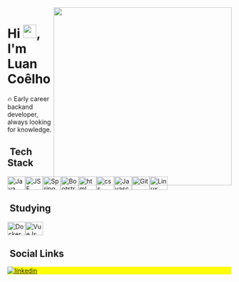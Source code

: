 <img align="right" height="400em" src="https://raw.githubusercontent.com/gist/luan-coelho/91fb64fd3ed168d27f5f0d49d8a66c9c/raw/be9d791d49b864c697ac6060d4b97a36a6f52008/githubcard.svg"/>
<h1 align="left">Hi <img src="https://raw.githubusercontent.com/kaueMarques/kaueMarques/master/hi.gif" width="30px">, I'm Luan Coêlho</h1>

🔥 Early career backand developer, always looking for knowledge.

## &nbsp;Tech Stack

<div style ="display: flex;">
  <img src="https://cdn.jsdelivr.net/gh/devicons/devicon/icons/java/java-plain.svg" alt="Java" height="30" width="40"/>
  <img src="https://neumanlab.com/wp-content/uploads/2020/07/Java-server-Faces.png" alt="JSF" height="30" width="40"/>
  <img src="https://cdn.jsdelivr.net/gh/devicons/devicon/icons/spring/spring-original.svg" alt="Spring" height="30" width="40"/>
  <img src="https://icongr.am/devicon/bootstrap-plain.svg?size=120&color=5642eb" alt="Bootstrap" height="30" width="40">
  <img src="https://cdn.jsdelivr.net/gh/devicons/devicon/icons/html5/html5-original.svg" alt="html" height="30" width="40"/>
  <img src="https://cdn.jsdelivr.net/gh/devicons/devicon/icons/css3/css3-original.svg" alt="css" height="30" width="40"/>
  <img src="https://cdn.jsdelivr.net/gh/devicons/devicon/icons/javascript/javascript-original.svg" alt="Javascript" height="30" width="40" />
  <img src="https://cdn.jsdelivr.net/gh/devicons/devicon/icons/git/git-original.svg" alt="Git" height="30" width="40"/>
  <img src="https://cdn.jsdelivr.net/gh/devicons/devicon/icons/linux/linux-original.svg" alt="Linux" height="30" width="40"/>
</div>

## &nbsp;Studying

<div style ="display: flex;">
   <img src="https://cdn.jsdelivr.net/gh/devicons/devicon/icons/docker/docker-original.svg" alt="Docker" height="30"        width="40"/>
  <img src="https://cdn.jsdelivr.net/gh/devicons/devicon/icons/vuejs/vuejs-original.svg" alt="VueJs" height="30" width="40"/>
</div>
  
## &nbsp;Social Links

<p align="left" style="background:yellow">
<a href="https://www.linkedin.com/in/coelho-luan" target="_blank">
  <img align="center" src="https://img.shields.io/badge/LinkedIn-0077B5?style=for-the-badge&logo=linkedin&logoColor=white" alt="linkedin"/>
</a>
</p>
